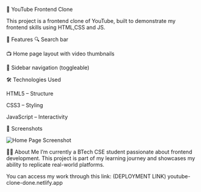 🎥 YouTube Frontend Clone

This project is a frontend clone of YouTube, built to demonstrate my frontend skills using HTML,CSS and JS.

📌 Features
🔍 Search bar 

📺 Home page layout with video thumbnails

🧭 Sidebar navigation (toggleable)

🛠️ Technologies Used

HTML5 – Structure

CSS3 – Styling

JavaScript – Interactivity


📸 Screenshots

![Home Page Screenshot](https://github.com/user-attachments/assets/00770a69-cc4f-4c9f-9c3b-c9bf12b8d3e2)

🧑‍💻 About Me
I’m currently a BTech CSE student passionate about frontend development. This project is part of my learning journey and showcases my ability to replicate real-world platforms.

You can access my work through this link: (DEPLOYMENT LINK)
youtube-clone-done.netlify.app
